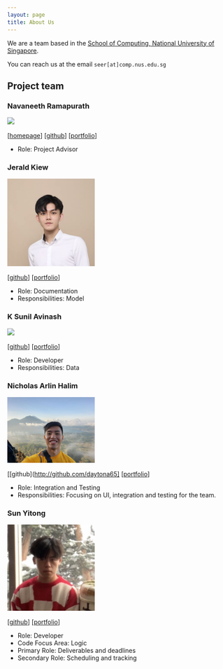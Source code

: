 ```yaml
---
layout: page
title: About Us
---
```


We are a team based in the [School of Computing, National University of Singapore](http://www.comp.nus.edu.sg).

You can reach us at the email `seer[at]comp.nus.edu.sg`

## Project team

### Navaneeth Ramapurath

<img src="images/johndoe.png" width="200px">

[[homepage](http://www.comp.nus.edu.sg/~damithch)]
[[github](https://github.com/johndoe)]
[[portfolio](team/johndoe.md)]

- Role: Project Advisor

### Jerald Kiew

<img src="images/jeraldkiew.png" width="200px">

[[github](http://github.com/jeraldkiew)]
[[portfolio](team/johndoe.md)]

- Role: Documentation
- Responsibilities: Model

### K Sunil Avinash

<img src="images/johndoe.png" width="200px">

[[github](http://github.com/johndoe)] [[portfolio](team/johndoe.md)]

- Role: Developer
- Responsibilities: Data

### Nicholas Arlin Halim

<img src="images/daytona65.png" width="200px">

[[github](http://github.com/daytona65]
[[portfolio](team/johndoe.md)]

- Role: Integration and Testing
- Responsibilities: Focusing on UI, integration and testing for the team.

### Sun Yitong

<img src="images/yitong241.png" width="200px">

[[github](http://github.com/yitong241)]
[[portfolio](team/yitong241.md)]

- Role: Developer
- Code Focus Area: Logic
- Primary Role: Deliverables and deadlines
- Secondary Role: Scheduling and tracking

